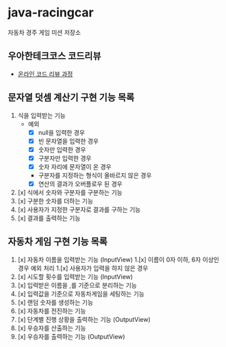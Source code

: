 # java-racingcar
자동차 경주 게임 미션 저장소

## 우아한테크코스 코드리뷰
* [온라인 코드 리뷰 과정](https://github.com/woowacourse/woowacourse-docs/blob/master/maincourse/README.md)

## 문자열 덧셈 계산기 구현 기능 목록
1. 식을 입력받는 기능
    - 예외
        - [x] null을 입력한 경우
        - [x] 빈 문자열을 입력한 경우
        - [x] 숫자만 입력한 경우
        - [x] 구분자만 입력한 경우
        - [x] 숫자 자리에 문자열이 온 경우
        - 구분자를 지정하는 형식이 올바르지 않은 경우
        - [x] 연산의 결과가 오버플로우 된 경우
1. [x] 식에서 숫자와 구분자를 구분하는 기능
1. [x] 구분한 숫자를 더하는 기능
1. [x] 사용자가 지정한 구분자로 결과를 구하는 기능
1. [x] 결과를 출력하는 기능 

## 자동차 게임 구현 기능 목록
1. [x] 자동차 이름을 입력받는 기능 (InputView)
    1.[x] 이름이 0자 이하, 6자 이상인 경우 예외 처리
    1.[x] 사용자가 입력을 하지 않은 경우
1. [x] 시도할 횟수를 입력받는 기능 (InputView)
1. [x] 입력받은 이름을 ,를 기준으로 분리하는 기능
1. [x] 입력값을 기준으로 자동차게임을 세팅하는 기능
1. [x] 랜덤 숫자를 생성하는 기능
1. [x] 자동차를 전진하는 기능
1. [x] 단계별 진행 상황을 출력하는 기능 (OutputView)
1. [x] 우승자를 산출하는 기능
1. [x] 우승자를 출력하는 기능 (OutputView)